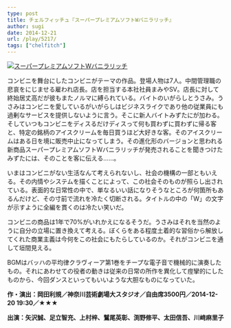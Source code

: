 ```yaml
---
type: post
title: チェルフィッチュ『スーパープレミアムソフトWバニラリッチ』
author: sugi
date: 2014-12-21
url: /play/5217/
tags: ["chelfitch"]
---
```

<a href="http://i0.wp.com/asharpminor.com/wp-content/uploads/2014/12/33116_1.jpg" onclick="_gaq.push(['_trackEvent', 'outbound-article', 'http://asharpminor.com/wp-content/uploads/2014/12/33116_1.jpg', '']);" ><img src="http://i0.wp.com/asharpminor.com/wp-content/uploads/2014/12/33116_1.jpg?resize=212%2C300" alt="スーパープレミアムソフトWバニラリッチ" class="alignleft size-medium wp-image-5218" data-recalc-dims="1" /></a>

コンビニを舞台にしたコンビニがテーマの作品。登場人物は7人。中間管理職の悲哀をにじませる雇われ店長。店を担当する本社社員まみやSV。店長に対して終始居丈高だが彼もまたノルマに縛られている。バイトのいがらしとうさみ。うさみはコンビニを愛しているがいがらしはビジネスライクであり他の従業員にも過剰なサービスを提供しないように言う。そこに新人バイトみずたにが加わる。そしていつもコンビニをディスるだけディスって何も買わずに買わずに帰る客と、特定の銘柄のアイスクリームを毎日買うほど大好きな客。そのアイスクリームはある日を境に販売中止になってしまう。その進化形のバージョンと思われる新商品スーパープレミアムソフトWバニラリッチが発売されることを聞きつけたみずたには、そのことを客に伝える……。

いまはコンビニがない生活なんて考えられないし、社会の機構の一部ともいえる。その内情やシステムを描くことによって、この社会そのものが照らし出されている。表面的な日常性の中で、単なるいい話になりそうなところが何箇所もあるんだけど、その寸前で流れを冷たく切断される。タイトルの中の「W」の文字が示すように全編を貫くのは冷たい笑いだ。

コンビニの商品は1年で70%がいれかえになるそうだ。うさみはそれを当然のように自分の立場に置き換えて考える。ぼくらをある程度土着的な習俗から解放してくれた商業主義は今何をこの社会にもたらしているのか。それがコンビニを通して垣間見える。

BGMはバッハの平均律クラヴィーア第1巻をチープな電子音で機械的に演奏したもの。それにあわせての役者の動きは従来の日常の所作を異化して痙攣的にしたものから、今回ダンスといってもいいような大胆なものになっていた。

**作・演出：岡田利規／神奈川芸術劇場大スタジオ／自由席3500円／2014-12-20 19:30／★★★**

**出演：矢沢誠、足立智充、上村梓、鷲尾英彰、渕野修平、太田信吾、川﨑麻里子**

